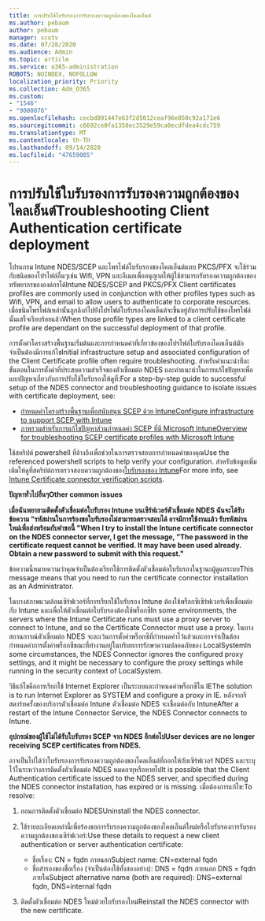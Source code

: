 ```yaml
---
title: การปรับใช้ใบรับรองการรับรองความถูกต้องของไคลเอ็นต์
ms.author: pebaum
author: pebaum
manager: scotv
ms.date: 07/28/2020
ms.audience: Admin
ms.topic: article
ms.service: o365-administration
ROBOTS: NOINDEX, NOFOLLOW
localization_priority: Priority
ms.collection: Adm_O365
ms.custom:
- "1546"
- "9000076"
ms.openlocfilehash: cecbd091447e63f2d5012ceaf96e050c92a171e6
ms.sourcegitcommit: c6692ce0fa1358ec3529e59ca0ecdfdea4cdc759
ms.translationtype: MT
ms.contentlocale: th-TH
ms.lasthandoff: 09/14/2020
ms.locfileid: "47659005"
---
```

# <a name="troubleshooting-client-authentication-certificate-deployment"></a><span data-ttu-id="ba729-102">การปรับใช้ใบรับรองการรับรองความถูกต้องของไคลเอ็นต์</span><span class="sxs-lookup"><span data-stu-id="ba729-102">Troubleshooting Client Authentication certificate deployment</span></span>

<span data-ttu-id="ba729-103">โปรแกรม Intune NDES/SCEP และโพรไฟล์ใบรับรองของไคลเอ็นต์แบบ PKCS/PFX จะใช้ร่วมกับชนิดของโปรไฟล์อื่นๆเช่น Wifi, VPN และอีเมลเพื่ออนุญาตให้ผู้ใช้สามารถรับรองความถูกต้องของทรัพยากรขององค์กรได้</span><span class="sxs-lookup"><span data-stu-id="ba729-103">Intune NDES/SCEP and PKCS/PFX Client certificates profiles are commonly used in conjunction with other profiles types such as Wifi, VPN, and email to allow users to authenticate to corporate resources.</span></span> <span data-ttu-id="ba729-104">เมื่อชนิดโพรไฟล์เหล่านั้นถูกลิงก์ไปยังโปรไฟล์ใบรับรองไคลเอ็นต์จะขึ้นอยู่กับการปรับใช้ของโพรไฟล์นั้นเสร็จเรียบร้อยแล้ว</span><span class="sxs-lookup"><span data-stu-id="ba729-104">When those profile types are linked to a client certificate profile are dependant on the successful deployment of that profile.</span></span>

<span data-ttu-id="ba729-105">การตั้งค่าโครงสร้างพื้นฐานเริ่มต้นและการกำหนดค่าที่เกี่ยวข้องของโปรไฟล์ใบรับรองไคลเอ็นต์มักจำเป็นต้องมีการแก้ไข</span><span class="sxs-lookup"><span data-stu-id="ba729-105">Initial infrastructure setup and associated configuration of the Client Certificate profile often require troubleshooting.</span></span> <span data-ttu-id="ba729-106">สำหรับคำแนะนำทีละขั้นตอนในการตั้งค่าที่ประสบความสำเร็จของตัวเชื่อมต่อ NDES และคำแนะนำในการแก้ไขปัญหาเพื่อแยกปัญหาเกี่ยวกับการปรับใช้ใบรับรองให้ดูที่:</span><span class="sxs-lookup"><span data-stu-id="ba729-106">For a step-by-step guide to successful setup of the NDES connector and troubleshooting guidance to isolate issues with certificate deployment, see:</span></span> 

- [<span data-ttu-id="ba729-107">กำหนดค่าโครงสร้างพื้นฐานเพื่อสนับสนุน SCEP ด้วย Intune</span><span class="sxs-lookup"><span data-stu-id="ba729-107">Configure infrastructure to support SCEP with Intune</span></span>](https://support.microsoft.com/help/4459540/troubleshoot-ndes-configuration-for-use-with-intune)
- [<span data-ttu-id="ba729-108">ภาพรวมสำหรับการแก้ไขปัญหาส่วนกำหนดค่า SCEP ที่มี Microsoft Intune</span><span class="sxs-lookup"><span data-stu-id="ba729-108">Overview for troubleshooting SCEP certificate profiles with Microsoft Intune</span></span>](https://support.microsoft.com/help/4457481/troubleshooting-scep-certificate-profile-deployment-in-intune)

<span data-ttu-id="ba729-109">ใช้สคริปต์ powershell ที่อ้างอิงเพื่อช่วยในการตรวจสอบการกำหนดค่าของคุณ</span><span class="sxs-lookup"><span data-stu-id="ba729-109">Use the referenced powershell scripts to help verify your configuration.</span></span> <span data-ttu-id="ba729-110">สำหรับข้อมูลเพิ่มเติมให้ดูที่สคริปต์การตรวจสอบความถูกต้องของ[ใบรับรองของ Intune](https://github.com/microsoftgraph/powershell-intune-samples/tree/master/CertificationAuthority)</span><span class="sxs-lookup"><span data-stu-id="ba729-110">For more info, see [Intune Certificate connector verification scripts](https://github.com/microsoftgraph/powershell-intune-samples/tree/master/CertificationAuthority).</span></span>

  
<span data-ttu-id="ba729-111">**ปัญหาทั่วไปอื่นๆ**</span><span class="sxs-lookup"><span data-stu-id="ba729-111">**Other common issues**</span></span>

<span data-ttu-id="ba729-112">**เมื่อฉันพยายามติดตั้งตัวเชื่อมต่อใบรับรอง Intune บนเซิร์ฟเวอร์ตัวเชื่อมต่อ NDES ฉันจะได้รับข้อความ "รหัสผ่านในการร้องขอใบรับรองไม่สามารถตรวจสอบได้ อาจมีการใช้งานแล้ว รับรหัสผ่านใหม่เพื่อส่งพร้อมกับคำขอนี้ "**</span><span class="sxs-lookup"><span data-stu-id="ba729-112">**When I try to install the Intune certificate connector on the NDES connector server, I get the message, "The password in the certificate request cannot be verified. It may have been used already. Obtain a new password to submit with this request."**</span></span>  

<span data-ttu-id="ba729-113">ข้อความนี้หมายความว่าคุณจำเป็นต้องเรียกใช้การติดตั้งตัวเชื่อมต่อใบรับรองในฐานะผู้ดูแลระบบ</span><span class="sxs-lookup"><span data-stu-id="ba729-113">This message means that you need to run the certificate connector installation as an Administrator.</span></span>

<span data-ttu-id="ba729-114">ในบางสภาพแวดล้อมเซิร์ฟเวอร์ที่การเรียกใช้ใบรับรอง Intune ต้องใช้พร็อกซีเซิร์ฟเวอร์เพื่อเชื่อมต่อกับ Intune และเพื่อให้ตัวเชื่อมต่อใบรับรองต้องใช้พร็อกซี</span><span class="sxs-lookup"><span data-stu-id="ba729-114">In some environments, the servers where the Intune Certificate runs must use a proxy server to connect to Intune, and so the Certificate Connector must use a proxy.</span></span> <span data-ttu-id="ba729-115">ในบางสถานการณ์ตัวเชื่อมต่อ NDES จะละเว้นการตั้งค่าพร็อกซีที่กำหนดค่าไว้แล้วและอาจจำเป็นต้องกำหนดค่าการตั้งค่าพร็อกซีขณะที่ทำงานอยู่ในบริบทการรักษาความปลอดภัยของ LocalSystem</span><span class="sxs-lookup"><span data-stu-id="ba729-115">In some circumstances, the NDES Connector ignores the configured proxy settings, and it might be necessary to configure the proxy settings while running in the security context of LocalSystem.</span></span> 
 
<span data-ttu-id="ba729-116">วิธีแก้ไขคือการเรียกใช้ Internet Explorer เป็นระบบและกำหนดค่าพร็อกซีใน IE</span><span class="sxs-lookup"><span data-stu-id="ba729-116">The solution is to run Internet Explorer as SYSTEM and configure a proxy in IE.</span></span> <span data-ttu-id="ba729-117">หลังจากรีสตาร์ทครั้งของบริการตัวเชื่อมต่อ Intune ตัวเชื่อมต่อ NDES จะเชื่อมต่อกับ Intune</span><span class="sxs-lookup"><span data-stu-id="ba729-117">After a restart of the Intune Connector Service, the NDES Connector connects to Intune.</span></span>

<span data-ttu-id="ba729-118">**อุปกรณ์ของผู้ใช้ไม่ได้รับใบรับรอง SCEP จาก NDES อีกต่อไป**</span><span class="sxs-lookup"><span data-stu-id="ba729-118">**User devices are no longer receiving SCEP certificates from NDES.**</span></span>

<span data-ttu-id="ba729-119">อาจเป็นไปได้ว่าใบรับรองการรับรองความถูกต้องของไคลเอ็นต์ที่ออกให้กับเซิร์ฟเวอร์ NDES และระบุไว้ในระหว่างการติดตั้งตัวเชื่อมต่อ NDES หมดอายุหรือหายไป</span><span class="sxs-lookup"><span data-stu-id="ba729-119">It is possible that the Client Authentication certificate issued to the NDES server, and specified during the NDES connector installation, has expired or is missing.</span></span> <span data-ttu-id="ba729-120">เมื่อต้องการแก้ไข:</span><span class="sxs-lookup"><span data-stu-id="ba729-120">To resolve:</span></span> 
 
1. <span data-ttu-id="ba729-121">ถอนการติดตั้งตัวเชื่อมต่อ NDES</span><span class="sxs-lookup"><span data-stu-id="ba729-121">Uninstall the NDES connector.</span></span>  
2. <span data-ttu-id="ba729-122">ใช้รายละเอียดเหล่านี้เพื่อร้องขอการรับรองความถูกต้องของไคลเอ็นต์ใหม่หรือใบรับรองการรับรองความถูกต้องของเซิร์ฟเวอร์:</span><span class="sxs-lookup"><span data-stu-id="ba729-122">Use these details to request a new client authentication or server authentication certificate:</span></span> 
 
    - <span data-ttu-id="ba729-123">ชื่อเรื่อง: CN = fqdn ภายนอก</span><span class="sxs-lookup"><span data-stu-id="ba729-123">Subject name: CN=external fqdn</span></span>  
    - <span data-ttu-id="ba729-124">ชื่อสำรองของชื่อเรื่อง (จำเป็นต้องใช้ทั้งสองอย่าง): DNS = fqdn ภายนอก DNS = fqdn ภายใน</span><span class="sxs-lookup"><span data-stu-id="ba729-124">Subject alternative name (both are required): DNS=external fqdn, DNS=internal fqdn</span></span> 
 
3. <span data-ttu-id="ba729-125">ติดตั้งตัวเชื่อมต่อ NDES ใหม่ด้วยใบรับรองใหม่</span><span class="sxs-lookup"><span data-stu-id="ba729-125">Reinstall the NDES connector with the new certificate.</span></span>